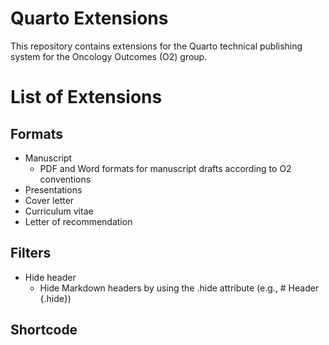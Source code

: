 # Quarto Extensions

This repository contains extensions for the Quarto technical publishing system for the Oncology Outcomes (O2) group.

# List of Extensions

## Formats

- Manuscript
  - PDF and Word formats for manuscript drafts according to O2 conventions
- Presentations
- Cover letter
- Curriculum vitae
- Letter of recommendation

## Filters

- Hide header
  - Hide Markdown headers by using the .hide attribute (e.g., # Header {.hide})

## Shortcode
